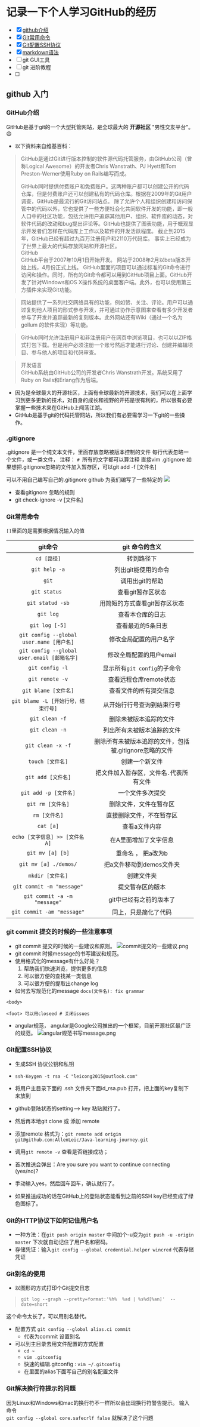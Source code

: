 # 记录一下个人学习GitHub的经历
- [x]  [github介绍](#github介绍)
- [x]  [Git常用命令](#Git常用命令)
- [x]  [Git配置SSH协议](#Git配置SSH协议)
- [x]  [markdown语法](Markdown高级语法.md)
- [ ]  git GUI工具
- [ ]  git 进阶教程
- [ ]  

## github 入门
### GitHub介绍
GitHub是基于git的一个大型托管网站，是全球最大的 **开源社区** "男性交友平台"。 :smile:  

- 以下资料来自维基百科：  

> GitHub是通过Git进行版本控制的软件源代码托管服务，由GitHub公司（曾称Logical Awesome）的开发者Chris Wanstrath、PJ Hyett和Tom Preston-Werner使用Ruby on Rails编写而成。  
> 
>GitHub同时提供付费账户和免费账户。这两种账户都可以创建公开的代码仓库，但是付费账户还可以创建私有的代码仓库。根据在2009年的Git用户调查，GitHub是最流行的Git访问站点。 除了允许个人和组织创建和访问保管中的代码以外，它也提供了一些方便社会化共同软件开发的功能，即一般人口中的社区功能，包括允许用户追踪其他用户、组织、软件库的动态，对软件代码的改动和bug提出评论等。GitHub也提供了图表功能，用于概观显示开发者们怎样在代码库上工作以及软件的开发活跃程度。
>截止到2015年，GitHub已经有超过九百万注册用户和2110万代码库。  事实上已经成为了世界上最大的代码存放网站和开源社区。  
GitHub  
GitHub平台于2007年10月1日开始开发。 网站于2008年2月以beta版本开始上线，4月份正式上线。
>GitHub里面的项目可以通过标准的Git命令进行访问和操作。同时，所有的Git命令都可以用到GitHub项目上面。GitHub开发了针对Windows和OS X操作系统的桌面客户端。此外，也可以使用第三方插件来实现Git功能。

>网站提供了一系列社交网络具有的功能，例如赞、关注、评论。用户可以通过复刻他人项目的形式参与开发，并可通过协作示意图来查看有多少开发者参与了开发并追踪最新的复刻版本。此外网站还有Wiki（通过一个名为 gollum 的软件实现）等功能。

>GitHub同时允许注册用户和非注册用户在网页中浏览项目，也可以以ZIP格式打包下载。但是用户必须注册一个账号然后才能进行讨论、创建并编辑项目、参与他人的项目和代码审查。

>开发语言  
GitHub系统由GitHub公司的开发者Chris Wanstrath开发。系统采用了Ruby on Rails和Erlang作为后端。  

- 因为是全球最大的开源社区，上面有全球最新的开源技术，我们可以在上面学习到更多更新的技术，对自身的成长和视野的开拓是很有利的，所以很有必要掌握一些技术来在GitHub上闯荡江湖。
- GitHub是基于git的代码托管网站，所以我们有必要需学习一下git的一些操作。


### **.gitignore**
.gitignore 是一个纯文本文件，里面存放忽略被版本控制的文件
每行代表忽略一个文件，或一类文件，
注释： `# `所有的文字都可以算注释
直接vim .gitignore
如果想把.gitignore忽略的文件加入暂存区，可以git add -f [文件名]

可以不用自己编写自己的.gitignore
github 为我们编写了一些特定的 ![](image/ignore.png)

- 查看gitignore 忽略的规则
- git check-ignore -v [文件名]

### Git常用命令
`[]`里面的是需要根据情况输入的值

|          git命令     | git 命令的含义 |
|:-------------------:|:--------------:|
|`cd [路径]`             | 转到路径下|
|`git help -a`          |列出git能使用的命令|
|`git`                    |调用出git的帮助|
|`git status `          |查看git暂存区状态      |
|`git statud -sb`       |用简短的方式查看git暂存区状态|
|`git log`             |查看本仓库的日志 |
|`git log [-5]`         |查看最近的5条日志|
|`git config --global user.name [用户名]`|修改全局配置的用户名字|
|`git config --global user.email [邮箱名字]`|修改全局配置的用户email|
|`git config -l`       |显示所有`git config`的子命令|
|`git remote -v`        |查看远程仓库remote状态 |
|`git blame [文件名]`|查看文件的所有提交信息|
|`git blame -L [开始行号，结束行号]`|从开始行行号查询到结束行号|
|`git clean -f`            |删除未被版本追踪的文件|
|`git clean -n`         |列出所有未被版本追踪的文件|
|`git clean -x -f`      |删除所有未被版本追踪的文件，包括被.gitignore忽略的文件|
|`touch [文件名]`        |创建一个新文件|
|`git add [文件名]`    |把文件加入暂存区，文件名`.`代表所有文件|
|`git add -p [文件名]`           |一个文件多次提交|
|`git rm [文件名]`         |删除文件，文件在暂存区|
|`rm [文件名]`            | 直接删除文件，不在暂存区|
|`cat [a]`              |查看a文件内容|
|`echo [文字信息] >> [文件名A]` |在A里面增加了文字信息|
|`git mv [a] [b]`       |重命名 ， 把a改为b|
|`git mv [a] ./demos/`  | 把a文件移动到demos文件夹|
|`mkdir [文件名]`        |创建文件夹|
|`git commit -m "message"`| 提交暂存区的版本|
|`git commit -a -m "message"` | git中已经有之前的版本了|
|`git commit -am "message"` | 同上，只是简化了代码|

### git commit 提交的时候的一些注意事项
- git commit 提交的时候的一些建议和原则。
![commit提交的一些建议.png](img/commit提交的一些建议.png "commit提交的一些建议.png")
- git commit 时候message的书写建议和规范。
- 使用格式化的message有什么好处？
  1. 帮助我们快速浏览，提供更多的信息
  2. 可以很方便的查找某一类信息
  3. 可以很方便的提取出change log
- 如何去写规范化的message
`docs(文件名): fix grammar `

`<body>`

`<foot> 可以用closeed # 关闭issues`    
- angular规范， angular是Google公司推出的一个框架，目前开源社区最广泛的规范。
![angular规范书写message.png](img/angular规范书写message.png "angular规范书写message.png")



### Git配置SSH协议
- 生成SSH 协议公钥和私钥
- `ssh-Keygen -t rsa -C "leicong2015@outlook.com" ` 
- 将用户主目录下面的 .ssh 文件夹下面id_rsa.pub 打开，把上面的key复制下来放到  
- github登陆状态的setting--> key 粘贴就行了。  
- 然后再本地git clone 或 添加 remote   
- 添加remote 格式为：`git remote add origin git@github.com:AllenLeic/Java-learning-journey.git  `

- 调用`git remote -v` 查看是否链接成功；
- 首次推送会弹出：Are you sure you want to continue connecting (yes/no)? 
- 手动输入yes，然后回车回车，确认就行了。
- 如果推送成功的话在GitHub上的登陆状态能看到之前的SSH key已经变成了绿色图标了。

### Git的HTTP协议下如何记住用户名
- 一种方法：在`git push origin master` 中间加个-u变为`git push -u -origin master`  下次就自动记住了用户名和密码。
- 存储凭证：输入`git config --global credential.helper wincred` 代表存储凭证

### Git别名的使用
- 以图形的方式打印个Git提交日志
> `git log --graph --pretty=format:'%h%  %ad | %s%d[%an]'  --date=short`

这个命令太长了，可以用别名替代。  
- 配置方式
`git config --global alias.ci commit`    
  - 代表为commit 设置别名
- 可以到主目录去用文件配置的方式配置
  - `cd ~ `
  - `vim .gitconfig`
  - 快速的编辑.gitconfig : `vim ~/.gitconfig`
  - 在里面的alias下面写自己的别名配置文件

### Git解决换行符提示的问题
因为Linux和Windows和mac的换行符不一样所以会出现换行符警告提示。 
输入命令  
`git config --global core.safecrlf false`  就解决了这个问题